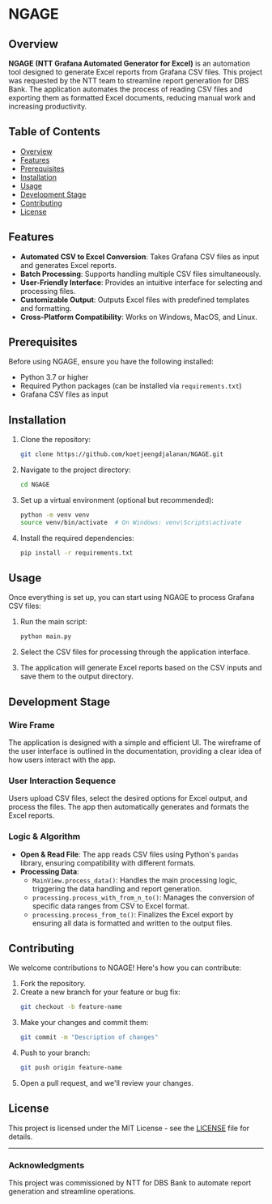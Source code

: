 # NGAGE

## Overview

**NGAGE (NTT Grafana Automated Generator for Excel)** is an automation tool designed to generate Excel reports from Grafana CSV files. This project was requested by the NTT team to streamline report generation for DBS Bank. The application automates the process of reading CSV files and exporting them as formatted Excel documents, reducing manual work and increasing productivity.

## Table of Contents

- [Overview](#overview)
- [Features](#features)
- [Prerequisites](#prerequisites)
- [Installation](#installation)
- [Usage](#usage)
- [Development Stage](#development-stage)
- [Contributing](#contributing)
- [License](#license)

## Features

- **Automated CSV to Excel Conversion**: Takes Grafana CSV files as input and generates Excel reports.
- **Batch Processing**: Supports handling multiple CSV files simultaneously.
- **User-Friendly Interface**: Provides an intuitive interface for selecting and processing files.
- **Customizable Output**: Outputs Excel files with predefined templates and formatting.
- **Cross-Platform Compatibility**: Works on Windows, MacOS, and Linux.

## Prerequisites

Before using NGAGE, ensure you have the following installed:

- Python 3.7 or higher
- Required Python packages (can be installed via `requirements.txt`)
- Grafana CSV files as input

## Installation

1. Clone the repository:
    ```bash
    git clone https://github.com/koetjeengdjalanan/NGAGE.git
    ```

2. Navigate to the project directory:
    ```bash
    cd NGAGE
    ```

3. Set up a virtual environment (optional but recommended):
    ```bash
    python -m venv venv
    source venv/bin/activate  # On Windows: venv\Scripts\activate
    ```

4. Install the required dependencies:
    ```bash
    pip install -r requirements.txt
    ```

## Usage

Once everything is set up, you can start using NGAGE to process Grafana CSV files:

1. Run the main script:
    ```bash
    python main.py
    ```

2. Select the CSV files for processing through the application interface.

3. The application will generate Excel reports based on the CSV inputs and save them to the output directory.

## Development Stage

### Wire Frame
The application is designed with a simple and efficient UI. The wireframe of the user interface is outlined in the documentation, providing a clear idea of how users interact with the app.

### User Interaction Sequence
Users upload CSV files, select the desired options for Excel output, and process the files. The app then automatically generates and formats the Excel reports.

### Logic & Algorithm

- **Open & Read File**: The app reads CSV files using Python's `pandas` library, ensuring compatibility with different formats.
- **Processing Data**:
  - `MainView.process_data()`: Handles the main processing logic, triggering the data handling and report generation.
  - `processing.process_with_from_n_to()`: Manages the conversion of specific data ranges from CSV to Excel format.
  - `processing.process_from_to()`: Finalizes the Excel export by ensuring all data is formatted and written to the output files.

## Contributing

We welcome contributions to NGAGE! Here's how you can contribute:

1. Fork the repository.
2. Create a new branch for your feature or bug fix:
    ```bash
    git checkout -b feature-name
    ```
3. Make your changes and commit them:
    ```bash
    git commit -m "Description of changes"
    ```
4. Push to your branch:
    ```bash
    git push origin feature-name
    ```
5. Open a pull request, and we'll review your changes.

## License

This project is licensed under the MIT License - see the [LICENSE](LICENSE) file for details.

---

### Acknowledgments

This project was commissioned by NTT for DBS Bank to automate report generation and streamline operations.

